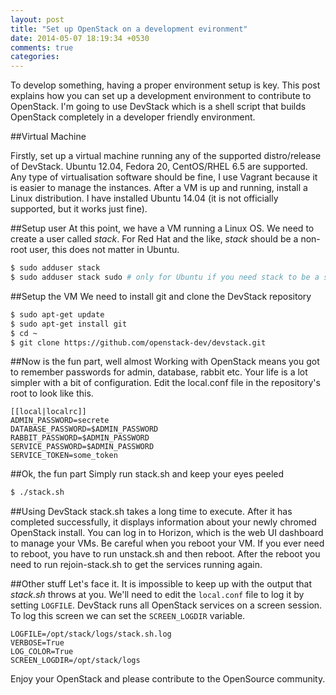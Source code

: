 ```yaml
---
layout: post
title: "Set up OpenStack on a development evironment"
date: 2014-05-07 18:19:34 +0530
comments: true
categories: 
---
```


To develop something, having a proper environment setup is key. This post explains how you can set up a development environment to contribute to OpenStack. I'm going to use DevStack which is a shell script that builds OpenStack completely in a developer friendly environment.
 
##Virtual Machine

Firstly, set up a virtual machine running any of the supported distro/release of DevStack. Ubuntu 12.04, Fedora 20, CentOS/RHEL 6.5 are supported. Any type of virtualisation software should be fine, I use Vagrant because it is easier to manage the instances.
After a VM is up and running, install a Linux distribution. I have installed Ubuntu 14.04 (it is not officially supported, but it works just fine).

##Setup user
At this point, we have a VM running a Linux OS. We need to create a user called *stack*. For Red Hat and the like, *stack* should be a non-root user, this does not matter in Ubuntu.

``` bash
$ sudo adduser stack
$ sudo adduser stack sudo # only for Ubuntu if you need stack to be a sudoer
```
 
##Setup the VM
We need to install git and clone the DevStack repository

``` bash
$ sudo apt-get update
$ sudo apt-get install git
$ cd ~
$ git clone https://github.com/openstack-dev/devstack.git
```

##Now is the fun part, well almost
Working with OpenStack means you got to remember passwords for admin, database, rabbit etc. Your life is a lot simpler with a bit of configuration. Edit the local.conf file in the repository's root to look like this.
```
[[local|localrc]]
ADMIN_PASSWORD=secrete
DATABASE_PASSWORD=$ADMIN_PASSWORD
RABBIT_PASSWORD=$ADMIN_PASSWORD
SERVICE_PASSWORD=$ADMIN_PASSWORD
SERVICE_TOKEN=some_token
```

##Ok, the fun part
Simply run stack.sh and keep your eyes peeled
``` bash
$ ./stack.sh
```

##Using DevStack
stack.sh takes a long time to execute. After it has completed successfully, it displays information about your newly chromed OpenStack install. You can log in to Horizon, which is the web UI dashboard to manage your VMs.
Be careful when you reboot your VM. If you ever need to reboot, you have to run unstack.sh and then reboot. After the reboot you need to run rejoin-stack.sh to get the services running again.

##Other stuff
Let's face it. It is impossible to keep up with the output that *stack.sh* throws at you. We'll need to edit the `local.conf` file to log it by setting `LOGFILE`. DevStack runs all OpenStack services on a screen session. To log this screen we can set the `SCREEN_LOGDIR` variable. 
```
LOGFILE=/opt/stack/logs/stack.sh.log
VERBOSE=True
LOG_COLOR=True
SCREEN_LOGDIR=/opt/stack/logs
```

 
Enjoy your OpenStack and please contribute to the OpenSource community.
